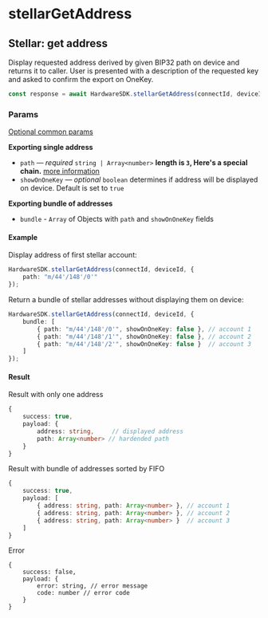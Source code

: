 # stellarGetAddress

## Stellar: get address

Display requested address derived by given BIP32 path on device and returns it to caller. User is presented with a description of the requested key and asked to confirm the export on OneKey.

```typescript
const response = await HardwareSDK.stellarGetAddress(connectId, deviceId, params)
```

### Params

[Optional common params](../../common-params.md)

**Exporting single address**

* `path` — _required_ `string | Array<number>`  **length is `3`, Here's a special chain.** [more information](../../path-params.md)
* `showOnOneKey` — _optional_ `boolean` determines if address will be displayed on device. Default is set to `true`

**Exporting bundle of addresses**

* `bundle` - `Array` of Objects with `path` and `showOnOneKey` fields

#### Example

Display address of first stellar account:

```typescript
HardwareSDK.stellarGetAddress(connectId, deviceId, {
    path: "m/44'/148'/0'"
});
```

Return a bundle of stellar addresses without displaying them on device:

```typescript
HardwareSDK.stellarGetAddress(connectId, deviceId, {
    bundle: [
        { path: "m/44'/148'/0'", showOnOneKey: false }, // account 1
        { path: "m/44'/148'/1'", showOnOneKey: false }, // account 2
        { path: "m/44'/148'/2'", showOnOneKey: false }  // account 3
    ]
});
```

#### Result

Result with only one address

```typescript
{
    success: true,
    payload: {
        address: string,     // displayed address
        path: Array<number> // hardended path
    }
}
```

Result with bundle of addresses sorted by FIFO

```typescript
{
    success: true,
    payload: [
        { address: string, path: Array<number> }, // account 1
        { address: string, path: Array<number> }, // account 2
        { address: string, path: Array<number> }  // account 3
    ]
}
```

Error

```
{
    success: false,
    payload: {
        error: string, // error message
        code: number // error code
    }
}
```
